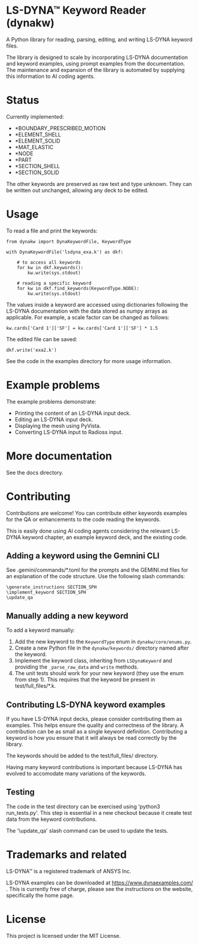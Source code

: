 # LS-DYNA™ Keyword Reader (dynakw)

A Python library for reading, parsing, editing, and writing LS-DYNA keyword files.

The library is designed to scale by incorporating LS-DYNA documentation and keyword examples, using prompt examples from the documentation.
The maintenance and expansion of the library is automated by supplying this information to AI coding agents.



# Status

Currently implemented:

 - \*BOUNDARY\_PRESCRIBED\_MOTION  
 - \*ELEMENT\_SHELL  
 - \*ELEMENT\_SOLID 
 - \*MAT\_ELASTIC 
 - \*NODE
 - \*PART 
 - \*SECTION\_SHELL
 - \*SECTION\_SOLID

The other keywords are preserved as raw text and type unknown. They can be written out unchanged, allowing
any deck to be edited.



# Usage
To read a file and print the keywords:

```
from dynakw import DynaKeywordFile, KeywordType

with DynaKeywordFile('lsdyna_exa.k') as dkf:

    # to access all keywords
    for kw in dkf.keywords():
        kw.write(sys.stdout)

    # reading a specific keyword
    for kw in dkf.find_keywords(KeywordType.NODE):
        kw.write(sys.stdout)
```

The values inside a keyword are accessed using dictionaries following the LS-DYNA documentation with
the data stored as numpy arrays as applicable.
For example, a scale factor can be changed as follows:

```
kw.cards['Card 1']['SF'] = kw.cards['Card 1']['SF'] * 1.5
```
The edited file can be saved: 

```
dkf.write('exa2.k')
```

See the code in the examples directory for more usage information.


# Example problems
The example problems demonstrate:

 - Printing the content of an LS-DYNA input deck.
 - Editing an LS-DYNA input deck.
 - Displaying the mesh using PyVista.
 - Converting LS-DYNA input to Radioss input.



# More documentation
See the docs directory.




# Contributing
Contributions are welcome! You can contribute either keywords examples for the QA or enhancements to the code reading the keywords.

This is easily done using AI coding agents considering the relevant LS-DYNA keyword chapter,
an example keyword deck, and the existing code.


## Adding a keyword using the Gemnini CLI
See .gemini/commands/\*.toml for
the prompts and the GEMINI.md files for an explanation of the code structure.
Use the following slash commands:

```
\generate_instructions SECTION_SPH
\implement_keyword SECTION_SPH
\update_qa
```

## Manually adding a new keyword
To add a keyword manually:

1. Add the new keyword to the `KeywordType` enum in `dynakw/core/enums.py`.
2. Create a new Python file in the `dynakw/keywords/` directory named after the keyword.
3. Implement the keyword class, inheriting from `LSDynaKeyword` and providing the `_parse_raw_data` and `write` methods.
4. The unit tests should work for your new keyword (they use the enum from step 1). This requires that the keyword be present in test/full\_files/\*.k.



## Contributing LS-DYNA keyword examples
If you have LS-DYNA input decks, please consider contributing them as examples. This helps ensure the quality and
correctness of the library. A contribution can be as small as a single keyword definition.
Contributing a keyword is how you ensure that it will always be read correctly by the library.

The keywords should be added to the test/full\_files/ directory.

Having many keyword contributions is important because LS-DYNA has evolved to accomodate
many variations of the keywords.



## Testing
The code in the test directory can be exercised using 'python3 run_tests.py'.
This step is essential in a new checkout because it create test data from the keyword contributions.

The '\update_qa' slash command can be used to update the tests.


# Trademarks and related
LS-DYNA™ is a registered trademark of ANSYS Inc.

LS-DYNA examples can be downloaded at https://www.dynaexamples.com/ .
This is currently free of charge, please see the instructions on the website, specifically the home page.


# License
This project is licensed under the MIT License.
